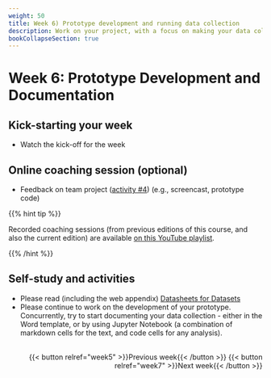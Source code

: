 ```yaml
---
weight: 50
title: Week 6) Prototype development and running data collection
description: Work on your project, with a focus on making your data collection run smoothly.
bookCollapseSection: true
---
```


# Week 6: Prototype Development and Documentation

## Kick-starting your week
- Watch the kick-off for the week

## Online coaching session (optional)
- Feedback on team project ([activity #4](../../project/workplan/activity4)) (e.g., screencast, prototype code)

{{% hint tip %}}

Recorded coaching sessions (from previous editions of this course, and also the current edition) are available [on this YouTube playlist](https://www.youtube.com/playlist?list=PLdDbyJQwReWhis9Ns7_NfYzw4YAp91D6G).


{{% /hint %}}

## Self-study and activities
- Please read (including the web appendix) [Datasheets for Datasets](https://arxiv.org/pdf/1803.09010.pdf)
- Please continue to work on the development of your prototype. Concurrently, try to start documenting your data collection - either in the Word template, or by using Jupyter Notebook (a combination of markdown cells for the text, and code cells for any analysis).


<br>
<div style="text-align: right">
{{< button relref="week5" >}}Previous week{{< /button >}}
{{< button relref="week7" >}}Next week{{< /button >}}
</div>
